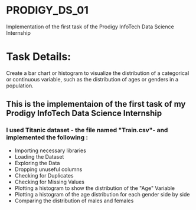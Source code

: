# PRODIGY_DS_01
Implementation of the first task of the Prodigy InfoTech Data Science Internship

# Task Details:
Create a bar chart or histogram to visualize the distribution of a categorical or continuous variable, such as the distribution of ages or genders in a population.

## This is the implementaion of the first task of my Prodigy InfoTech Data Science Internship
### I used Titanic dataset - the file named "Train.csv"- and implemented the following :
- Importing necessary libraries
- Loading the Dataset
- Exploring the Data
- Dropping unuseful columns
- Checking for Duplicates
- Checking for Missing Values
- Plotting a histogram to show the distribution of the "Age" Variable
- Plotting a histogram of the age distribution for each gender side by side
- Comparing the distribution of males and females
